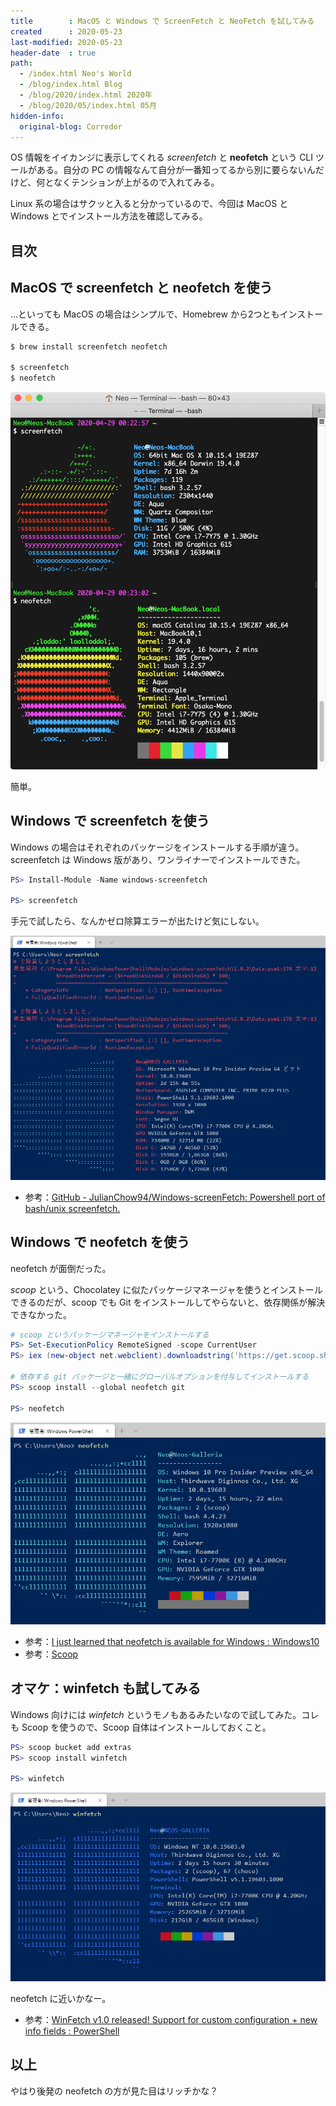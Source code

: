 ```yaml
---
title        : MacOS と Windows で ScreenFetch と NeoFetch を試してみる
created      : 2020-05-23
last-modified: 2020-05-23
header-date  : true
path:
  - /index.html Neo's World
  - /blog/index.html Blog
  - /blog/2020/index.html 2020年
  - /blog/2020/05/index.html 05月
hidden-info:
  original-blog: Corredor
---
```


OS 情報をイイカンジに表示してくれる _screenfetch_ と __neofetch__ という CLI ツールがある。自分の PC の情報なんて自分が一番知ってるから別に要らないんだけど、何となくテンションが上がるので入れてみる。

Linux 系の場合はサクッと入ると分かっているので、今回は MacOS と Windows とでインストール方法を確認してみる。

## 目次

## MacOS で screenfetch と neofetch を使う

…といっても MacOS の場合はシンプルで、Homebrew から2つともインストールできる。

```bash
$ brew install screenfetch neofetch

$ screenfetch
$ neofetch
```

![Mac](23-02-03.png)

簡単。

## Windows で screenfetch を使う

Windows の場合はそれぞれのパッケージをインストールする手順が違う。screenfetch は Windows 版があり、ワンライナーでインストールできた。

```ps1
PS> Install-Module -Name windows-screenfetch

PS> screenfetch
```

手元で試したら、なんかゼロ除算エラーが出たけど気にしない。

![Windows](23-02-02.png)

- 参考：[GitHub - JulianChow94/Windows-screenFetch: Powershell port of bash/unix screenfetch.](https://github.com/JulianChow94/Windows-screenFetch)

## Windows で neofetch を使う

neofetch が面倒だった。

_scoop_ という、Chocolatey に似たパッケージマネージャを使うとインストールできるのだが、scoop でも Git をインストールしてやらないと、依存関係が解決できなかった。

```ps1
# scoop というパッケージマネージャをインストールする
PS> Set-ExecutionPolicy RemoteSigned -scope CurrentUser
PS> iex (new-object net.webclient).downloadstring('https://get.scoop.sh')

# 依存する git パッケージと一緒にグローバルオプションを付与してインストールする
PS> scoop install --global neofetch git

PS> neofetch
```

![面倒だった neofetch](23-02-01.png)

- 参考：[I just learned that neofetch is available for Windows : Windows10](https://www.reddit.com/r/Windows10/comments/a2evi1/i_just_learned_that_neofetch_is_available_for/)
- 参考：[Scoop](https://scoop.sh/)

## オマケ：winfetch も試してみる

Windows 向けには _winfetch_ というモノもあるみたいなので試してみた。コレも Scoop を使うので、Scoop 自体はインストールしておくこと。

```ps1
PS> scoop bucket add extras
PS> scoop install winfetch

PS> winfetch
```

![winfetch](23-02-04.png)

neofetch に近いかなー。

- 参考：[WinFetch v1.0 released! Support for custom configuration + new info fields : PowerShell](https://www.reddit.com/r/PowerShell/comments/b9effr/winfetch_v10_released_support_for_custom/)

## 以上

やはり後発の neofetch の方が見た目はリッチかな？
